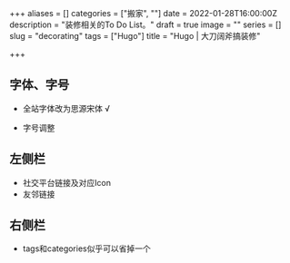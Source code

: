 +++
aliases = []
categories = ["搬家", ""]
date = 2022-01-28T16:00:00Z
description = "装修相关的To Do List。"
draft = true
image = ""
series = []
slug = "decorating"
tags = ["Hugo"]
title = "Hugo | 大刀阔斧搞装修"

+++
## 字体、字号

* 全站字体改为思源宋体 √


* 字号调整

## 左侧栏

* 社交平台链接及对应Icon
* 友邻链接

## 右侧栏

* tags和categories似乎可以省掉一个